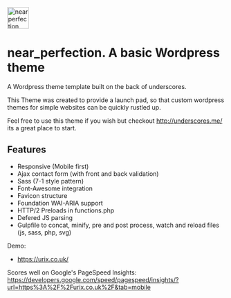 <img src="https://urix.co.uk/wp-content/themes/near_perfection/img/near-perfection-logo.svg" alt="near perfection logo" height="50" >

# near_perfection.  A basic Wordpress theme

A Wordpress theme template built on the back of underscores.

This Theme was created to provide a launch pad, so that custom wordpress themes for simple websites can be quickly rustled up.

Feel free to use this theme if you wish but checkout http://underscores.me/ its a great place to start.

## Features

- Responsive (Mobile first)
- Ajax contact form (with front and back validation)
- Sass (7-1 style pattern)
- Font-Awesome integration
- Favicon structure
- Foundation WAI-ARIA support
- HTTP/2 Preloads in functions.php
- Defered JS parsing
- Gulpfile to concat, minify, pre and post process, watch and reload files (js, sass, php, svg)

Demo:
- https://urix.co.uk/

Scores well on Google's PageSpeed Insights: https://developers.google.com/speed/pagespeed/insights/?url=https%3A%2F%2Furix.co.uk%2F&tab=mobile